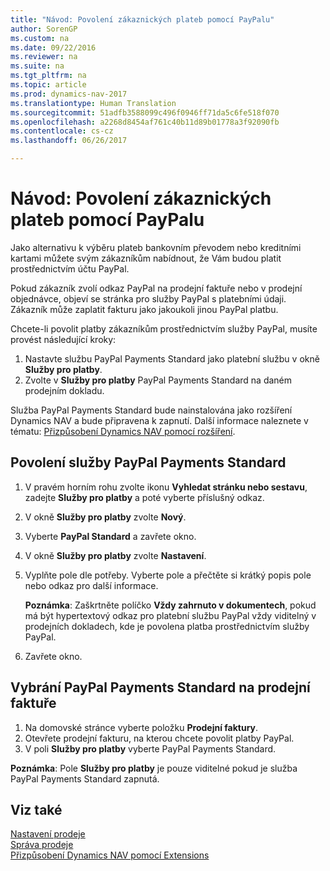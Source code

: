 ```yaml
---
title: "Návod: Povolení zákaznických plateb pomocí PayPalu"
author: SorenGP
ms.custom: na
ms.date: 09/22/2016
ms.reviewer: na
ms.suite: na
ms.tgt_pltfrm: na
ms.topic: article
ms.prod: dynamics-nav-2017
ms.translationtype: Human Translation
ms.sourcegitcommit: 51adfb3588099c496f0946ff71da5c6fe518f070
ms.openlocfilehash: a2268d8454af761c40b11d89b01778a3f92090fb
ms.contentlocale: cs-cz
ms.lasthandoff: 06/26/2017

---
```


# <a name="how-to-enable-customer-payments-through-paypal"></a>Návod: Povolení zákaznických plateb pomocí PayPalu
Jako alternativu k výběru plateb bankovním převodem nebo kreditními kartami můžete svým zákazníkům nabídnout, že Vám budou platit prostřednictvím účtu PayPal.

Pokud zákazník zvolí odkaz PayPal na prodejní faktuře nebo v prodejní objednávce, objeví se stránka pro služby PayPal s platebními údaji. Zákazník může zaplatit fakturu jako jakoukoli jinou PayPal platbu.

Chcete-li povolit platby zákazníkům prostřednictvím služby PayPal, musíte provést následující kroky:

1. Nastavte službu PayPal Payments Standard jako platební službu v okně **Služby pro platby**.
2. Zvolte v **Služby pro platby** PayPal Payments Standard na daném prodejním dokladu.

Služba PayPal Payments Standard bude nainstalována jako rozšíření Dynamics NAV a bude připravena k zapnutí. Další informace naleznete v tématu: [Přizpůsobení Dynamics NAV pomocí rozšíření](ui-extensions.md).

## <a name="to-enable-the-paypal-payments-standard-service"></a>Povolení služby PayPal Payments Standard
1. V pravém horním rohu zvolte ikonu **Vyhledat stránku nebo sestavu**, zadejte **Služby pro platby** a poté vyberte příslušný odkaz.  
2. V okně **Služby pro platby** zvolte **Nový**.
3. Vyberte **PayPal Standard** a zavřete okno.
4. V okně **Služby pro platby** zvolte **Nastavení**.
5. Vyplňte pole dle potřeby. Vyberte pole a přečtěte si krátký popis pole nebo odkaz pro další informace.

    **Poznámka**: Zaškrtněte políčko **Vždy zahrnuto v dokumentech**, pokud má být hypertextový odkaz pro platební službu PayPal vždy viditelný v prodejních dokladech, kde je povolena platba prostřednictvím služby PayPal.

6. Zavřete okno.

## <a name="to-select-paypal-payments-standard-on-a-sales-invoice"></a>Vybrání PayPal Payments Standard na prodejní faktuře
1. Na domovské stránce vyberte položku **Prodejní faktury**.
2. Otevřete prodejní fakturu, na kterou chcete povolit platby PayPal.
3. V poli **Služby pro platby** vyberte PayPal Payments Standard.

**Poznámka**: Pole **Služby pro platby** je pouze viditelné pokud je služba PayPal Payments Standard zapnutá.   

## <a name="see-also"></a>Viz také  
[Nastavení prodeje](sales-setup-sales.md)  
[Správa prodeje](sales-manage-sales.md)  
[Přizpůsobení Dynamics NAV pomocí Extensions](ui-extensions.md)

